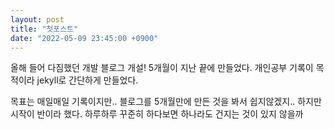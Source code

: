 ```yaml
---
layout: post
title: "첫포스트"
date: "2022-05-09 23:45:00 +0900"
---
```


올해 들어 다짐했던 개발 블로그 개설!
5개월이 지난 끝에 만들었다.
개인공부 기록이 목적이라 jekyll로 간단하게 만들었다.

목표는 매일매일 기록이지만..
블로그를 5개월만에 만든 것을 봐서 쉽지않겠지..
하지만 시작이 반이라 했다.
하루하루 꾸준히 하다보면 하나라도 건지는 것이 있지 않을까